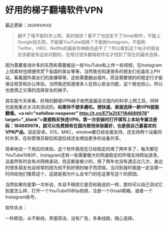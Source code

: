 # 好用的梯子翻墙软件VPN
最近更新：`2020年6月4日`

>翻不了墙不能科学上网，真的很烦？看不了也回复不了Gmail邮件，不能上Google找东西，不能看YouTube视频？不能刷Instagram，不能刷Twitter，HBO、Netflix的最新你神剧也追不了？所以看到这个帖子的朋友应该都是有这些问题的。在用过很多翻墙软件后才找到了现在的最终选择。


因为需要查询许多的东西和需要搬运一些YouTube和上传一些视频，在Instagram上找素材也顺便欣赏下各国的美女等等，当然我也知道很多的朋友们也喜欢上PH站，看看国外美女们的直播等等，这些需要翻出墙外，而且需要很的的稳定行才能保证观赏和办公体验。当然我还知道很多人在担心安全问题，这个我也担心，所以也是慎之又慎的选择安全的梯子。

其实就今天来看，好用的翻墙VPN梯子依然是最适合国内的科学上网工具，同样也是我重点关注和测试的。**如果你不想多磨叽，想快速、直接选择一款VPN就能翻墙，<a rel="nofollow noopener" http://t.cn/E71xZtX?184689978" target="_blank">直接购买快连VPN</a>，第一次安装时打开填写上本站专属注册码：184689978，就可以免费拥有在国内使用体验最好，也是我自己最喜欢的VPN产品**。目前安卓，IOS，MAC，window都已经全面支持，还支持两个设备同时共享，在和管理员聊后知道后续还会增加更多的设备共享。
  
简单地说一下用后的体验，这个软件我现在已经稳定的用了两年多了，每天都在YouTube1080P，Instagram还有一些需要极大的网速稳定的环境支持网站游荡，没虽然有时会有点网络波动，但这都是极少的，用了两年也没有遇见过几次，身边的很多朋友也会经常的因为找不到好用的梯子而烦恼，当问到我时我就一定会第一时间给他们推荐这个，这就是我为什么会专门的在这里写这个的原因。

当然如果你是第一次听说，并且不相信它是否和我说的一样，那你可以自己测试它到底怎么样，打开一个YouTube1080p视频，注册一个Gmail邮箱，或者一个Instagram账号，



软件优点：

一秒即连，从不断线，界面简洁，没有广告，多条线路，随心选择。
